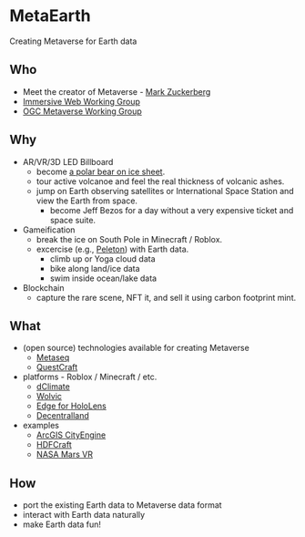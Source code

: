 # MetaEarth

Creating Metaverse for Earth data

## Who
* Meet the creator of Metaverse - [Mark Zuckerberg](https://www.youtube.com/watch?v=gElfIo6uw4g)
* [Immersive Web Working Group](https://www.w3.org/immersive-web/)
* [OGC Metaverse Working Group](https://www.ogc.org/standards/requests/249)

## Why
* AR/VR/3D LED Billboard
  * become [a polar bear on ice sheet](https://www.youtube.com/watch?v=0nUA9aq5Gpk).
  * tour active volcanoe and feel the real thickness of volcanic ashes.
  * jump on Earth observing satellites or International Space Station and view the Earth from space.
    * become Jeff Bezos for a day without a very expensive ticket and space suite.
* Gameification
  * break the ice on South Pole in Minecraft / Roblox.
  * excercise (e.g., [Peleton](https://www.onepeloton.com/bike/lanebreak)) with Earth data.
    * climb up or Yoga cloud data
    * bike along land/ice data
    * swim inside ocean/lake data
* Blockchain
  * capture the rare scene, NFT it, and sell it using carbon footprint mint.

## What
* (open source) technologies available for creating Metaverse
  * [Metaseq](https://github.com/facebookresearch/metaseq)
  * [QuestCraft](https://github.com/QuestCraftPlusPlus/QuestCraft)
* platforms - Roblox / Minecraft / etc.
  * [dClimate](https://www.dclimate.net/)
  * [Wolvic](https://wolvic.com/)
  * [Edge for HoloLens](https://docs.microsoft.com/en-us/hololens/hololens-new-edge)
  * [Decentralland](https://decentraland.org/)
* examples
  * [ArcGIS CityEngine](https://www.esri.com/en-us/arcgis/products/arcgis-cityengine/overview) 
  * [HDFCraft](http://hyoklee.github.io/HDFCRAFT/)
  * [NASA Mars VR](https://accessmars.withgoogle.com/)

## How
* port the existing Earth data to Metaverse data format
* interact with Earth data naturally
* make Earth data fun!
